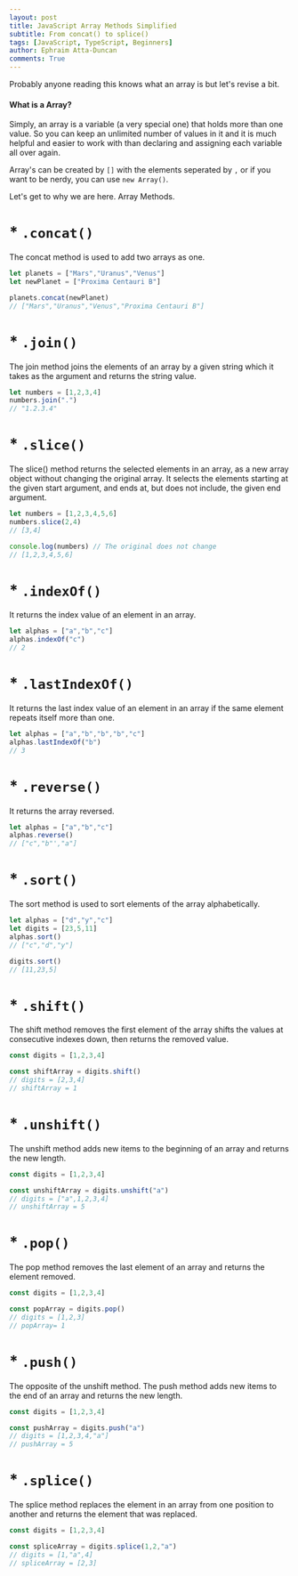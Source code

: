 ```yaml
---
layout: post
title: JavaScript Array Methods Simplified
subtitle: From concat() to splice()
tags: [JavaScript, TypeScript, Beginners]
author: Ephraim Atta-Duncan
comments: True
---
```


Probably anyone reading this knows what an array is but let's revise a bit. 

#### What is a Array? 
Simply, an array is a variable (a very special one) that holds more than one value. So you can keep an unlimited number of values in it and it is much helpful and easier to work with than declaring and assigning each variable all over again.

Array's can be created by `[]` with the elements seperated by `,` or if you want to be nerdy, you can use `new Array()`.

Let's get to why we are here. Array Methods.

# * `.concat()`

The concat method is used to add two arrays as one. 
```js
let planets = ["Mars","Uranus","Venus"]
let newPlanet = ["Proxima Centauri B"]

planets.concat(newPlanet) 
// ["Mars","Uranus","Venus","Proxima Centauri B"]
```
# * `.join()`

The join method joins the elements of an array by a given string which it takes as the argument and returns the string value.
```js
let numbers = [1,2,3,4]
numbers.join(".")
// "1.2.3.4"
``` 
# * `.slice()`

The slice() method returns the selected elements in an array, as a new array object without changing the original array. It selects the elements starting at the given start argument, and ends at, but does not include, the given end argument.
```js
let numbers = [1,2,3,4,5,6]
numbers.slice(2,4)
// [3,4]

console.log(numbers) // The original does not change
// [1,2,3,4,5,6]
```
# * `.indexOf()`

It returns the index value of an element in an array.
```js
let alphas = ["a","b","c"]
alphas.indexOf("c")
// 2

```
# * `.lastIndexOf()`

It returns the last index value of an element in an array if the same element repeats itself more than one.
```js
let alphas = ["a","b","b","b","c"]
alphas.lastIndexOf("b")
// 3
```
# * `.reverse()`

It returns the array reversed.
```js
let alphas = ["a","b","c"]
alphas.reverse()
// ["c","b"',"a"]
```

# * `.sort()`

The sort method is used to sort elements of the array alphabetically.
```js
let alphas = ["d","y","c"]
let digits = [23,5,11]
alphas.sort()
// ["c","d","y"]

digits.sort()
// [11,23,5]
```

# * `.shift()`
The shift method removes the first element of the array shifts the values at consecutive indexes down, then returns the removed value.
```js
const digits = [1,2,3,4]

const shiftArray = digits.shift()
// digits = [2,3,4]
// shiftArray = 1
```

# * `.unshift()`

The unshift method adds new items to the beginning of an array and returns the new length. 
```js
const digits = [1,2,3,4]

const unshiftArray = digits.unshift("a")
// digits = ["a",1,2,3,4]
// unshiftArray = 5
```

# * `.pop()`
The pop method removes the last element of an array and returns the element removed.
```js
const digits = [1,2,3,4]

const popArray = digits.pop()
// digits = [1,2,3]
// popArray= 1
```

# * `.push()`
The opposite of the unshift method. The push method adds new items to the end of an array and returns the new length.
```js
const digits = [1,2,3,4]

const pushArray = digits.push("a")
// digits = [1,2,3,4,"a"]
// pushArray = 5
```

# * `.splice()`
The splice method replaces the element in an array from one position to another and returns the element that was replaced.
```js
const digits = [1,2,3,4]

const spliceArray = digits.splice(1,2,"a")
// digits = [1,"a",4]
// spliceArray = [2,3]
```